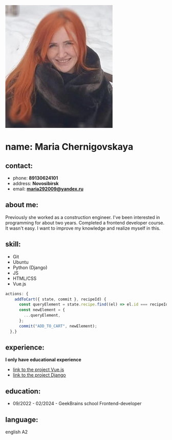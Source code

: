 ![my photo](/assets/image/my_photo.jpg)
# name: **Maria Chernigovskaya**
## contact:
* phone: **89130624101**
* address: **Novosibirsk**
* email: **maria292009@yandex.ru**
## about me:   
Previously she worked as a construction engineer. I've been interested in programming for about two years. Completed a frontend developer course. It wasn't easy. I want to improve my knowledge and realize myself in this.   
## skill:
* Git
* Ubuntu
* Python (Django)
* JS
* HTML/CSS
* Vue.js

```javascript
actions: {
    addToCart({ state, commit }, recipeId) {
      const queryElement = state.recipe.find((el) => el.id === recipeId);
      const newElement = {
        ...queryElement,
      };
      commit("ADD_TO_CART", newElement);
  },}
```
## experience: 
**I only have educational experience**   
* [link to the project Vue.js ](https://github.com/Chernigovskaya/diplom)
* [link to the project Django](https://github.com/Chernigovskaya/1657-1655)
## education:
* 09/2022 - 02/2024  - GeekBrains school Frontend-developer   
## language: 
english A2   


